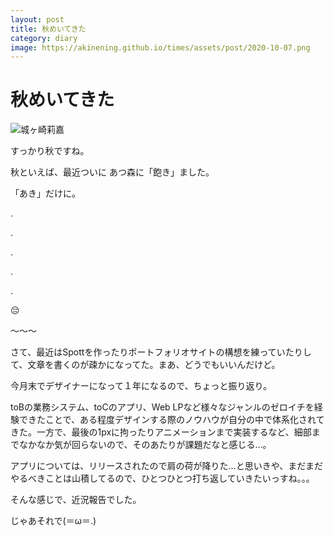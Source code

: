 ```yaml
---
layout: post
title: 秋めいてきた
category: diary
image: https://akinening.github.io/times/assets/post/2020-10-07.png
---
```


# 秋めいてきた

<img src="https://akinening.github.io/times/assets/post/2020-10-07.png" alt="城ヶ崎莉嘉">

すっかり秋ですね。

秋といえば、最近ついに あつ森に「飽き」ました。

「あき」だけに。

.

.

.

.

.

😔

〜〜〜

さて、最近はSpottを作ったりポートフォリオサイトの構想を練っていたりして、文章を書くのが疎かになってた。まあ、どうでもいいんだけど。

今月末でデザイナーになって１年になるので、ちょっと振り返り。

toBの業務システム、toCのアプリ、Web LPなど様々なジャンルのゼロイチを経験できたことで、ある程度デザインする際のノウハウが自分の中で体系化されてきた。一方で、最後の1pxに拘ったりアニメーションまで実装するなど、細部までなかなか気が回らないので、そのあたりが課題だなと感じる…。

アプリについては、リリースされたので肩の荷が降りた…と思いきや、まだまだやるべきことは山積してるので、ひとつひとつ打ち返していきたいっすね。。。

そんな感じで、近況報告でした。

じゃあそれで(＝ω＝.)